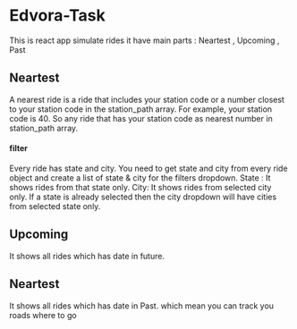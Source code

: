# Edvora-Task
This is react app simulate rides it have main parts : Neartest , Upcoming , Past

<section>
<h2> Neartest </h2>
<p> A nearest ride is a ride that includes your station code or a number closest to your station code in the station_path array. 
For example, your station code is 40. So any ride that has your station code as nearest number in station_path array. 
 </p>
 <h4> filter </h4>
 <p> Every ride has state and city. You need to get state and city from every ride object and create a list of state & city for the filters dropdown. 
State : It shows rides from that state only. City: It shows rides from selected city only. If a state is already selected then the city dropdown will have cities from selected state only. 
 </p>

</section>

<section>
<h2> Upcoming </h2>
<p> It shows all rides which has date in future. </p>

</section>


<section>
<h2> Neartest </h2>
<p> It shows all rides which has date in Past. which mean you can track you roads where to go  </p>

</section>
